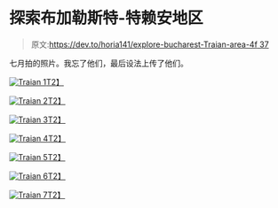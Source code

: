 # 探索布加勒斯特-特赖安地区

> 原文:[https://dev.to/horia141/explore-bucharest-Traian-area-4f 37](https://dev.to/horia141/explore-bucharest----traian-area-4f37)

七月拍的照片。我忘了他们，最后设法上传了他们。

[![Traian 1](../Images/48bf0be4e37b1344c4c7950139f5f68c.png)T2】](https://res.cloudinary.com/practicaldev/image/fetch/s--zrB1cCNN--/c_limit%2Cf_auto%2Cfl_progressive%2Cq_auto%2Cw_880/https://horia141.com/assets/traian-1.jpg)

[![Traian 2](../Images/ed0f85c03c14cfa991c962ee9a4cac58.png)T2】](https://res.cloudinary.com/practicaldev/image/fetch/s--T3WDvj5Z--/c_limit%2Cf_auto%2Cfl_progressive%2Cq_auto%2Cw_880/https://horia141.com/assets/traian-2.jpg)

[![Traian 3](../Images/c1ffb2e100481318a230f76397b47eb8.png)T2】](https://res.cloudinary.com/practicaldev/image/fetch/s--lu1n1ymk--/c_limit%2Cf_auto%2Cfl_progressive%2Cq_auto%2Cw_880/https://horia141.com/assets/traian-3.jpg)

[![Traian 4](../Images/a9382d1bda65ebcb480b5e6b2040aeab.png)T2】](https://res.cloudinary.com/practicaldev/image/fetch/s--Fr-h1acB--/c_limit%2Cf_auto%2Cfl_progressive%2Cq_auto%2Cw_880/https://horia141.com/assets/traian-4.jpg)

[![Traian 5](../Images/8de5f1bd085630dfd6a07b7bb629389c.png)T2】](https://res.cloudinary.com/practicaldev/image/fetch/s--9hd3DI9z--/c_limit%2Cf_auto%2Cfl_progressive%2Cq_auto%2Cw_880/https://horia141.com/assets/traian-5.jpg)

[![Traian 6](../Images/ffa5f657a9d3933b51e64a4b73e7b42a.png)T2】](https://res.cloudinary.com/practicaldev/image/fetch/s--p0sj229H--/c_limit%2Cf_auto%2Cfl_progressive%2Cq_auto%2Cw_880/https://horia141.com/assets/traian-6.jpg)

[![Traian 7](../Images/31d57129ef1c0381b31acd6c69a0bd7e.png)T2】](https://res.cloudinary.com/practicaldev/image/fetch/s--ctozPEkt--/c_limit%2Cf_auto%2Cfl_progressive%2Cq_auto%2Cw_880/https://horia141.com/assets/traian-7.jpg)